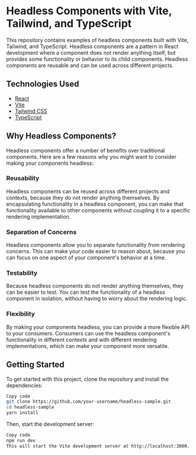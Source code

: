 # Headless Components with Vite, Tailwind, and TypeScript

This repository contains examples of headless components built with Vite, Tailwind, and TypeScript. Headless components are a pattern in React development where a component does not render anything itself, but provides some functionality or behavior to its child components. Headless components are reusable and can be used across different projects.

## Technologies Used

- [React](https://react.dev/)   
- [Vite](https://vitejs.dev/)    
- [Tailwind CSS](https://tailwindcss.com/)    
- [TypeScript](https://www.typescriptlang.org/)    

## Why Headless Components?

Headless components offer a number of benefits over traditional components. Here are a few reasons why you might want to consider making your components headless:

### Reusability

Headless components can be reused across different projects and contexts, because they do not render anything themselves. By encapsulating functionality in a headless component, you can make that functionality available to other components without coupling it to a specific rendering implementation.

### Separation of Concerns

Headless components allow you to separate functionality from rendering concerns. This can make your code easier to reason about, because you can focus on one aspect of your component's behavior at a time.

### Testability

Because headless components do not render anything themselves, they can be easier to test. You can test the functionality of a headless component in isolation, without having to worry about the rendering logic.

### Flexibility

By making your components headless, you can provide a more flexible API to your consumers. Consumers can use the headless component's functionality in different contexts and with different rendering implementations, which can make your component more versatile.

## Getting Started

To get started with this project, clone the repository and install the dependencies:

```sh
Copy code
git clone https://github.com/your-username/headless-sample.git
cd headless-sample
yarn install
```

Then, start the development server:

```sh
Copy code
npm run dev
This will start the Vite development server at http://localhost:3000.
```
